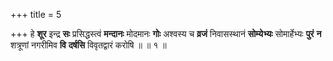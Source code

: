+++
title = 5

+++
हे **शूर** इन्द्र **सः** प्रसिद्धस्त्वं **मन्दानः** मोदमानः **गोः** अश्वस्य च **व्रजं** निवासस्थानं **सोम्येभ्यः** सोमार्हेभ्यः **पुरं** **न** शत्रूणां नगरीमिव **वि** **दर्षसि** विवृतद्वारं करोषि ॥ ॥ १ ॥